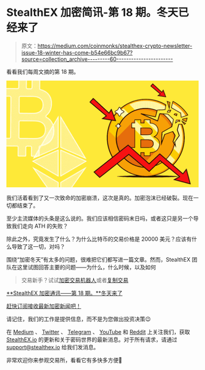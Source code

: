 # StealthEX 加密简讯-第 18 期。冬天已经来了

> 原文：<https://medium.com/coinmonks/stealthex-crypto-newsletter-issue-18-winter-has-come-b54e66bc9b67?source=collection_archive---------60----------------------->

看看我们每周文摘的第 18 期。

![](img/079c476f7a88971033afb4f40bdd8171.png)

我们活着看到了又一次致命的加密崩溃，这次是真的。加密泡沫已经破裂。现在一切都结束了。

至少主流媒体的头条是这么说的。我们应该相信密码末日吗，或者这只是另一个导致我们走向 ATH 的失败？

除此之外，究竟发生了什么？为什么比特币的交易价格是 20000 美元？应该有什么导致了这一切，对吗？

围绕“加密冬天”有太多的问题，很难把它们都写进一篇文章。然而，StealthEX 团队在这里试图回答主要的问题——为什么，什么时候，以及如何

> 交易新手？试试[加密交易机器人](/coinmonks/crypto-trading-bot-c2ffce8acb2a)或者[复制交易](/coinmonks/top-10-crypto-copy-trading-platforms-for-beginners-d0c37c7d698c)

[**StealthEX 加密通讯——第 18 期。**冬天来了](https://www.getrevue.co/profile/stealthex_io/issues/stealthex-crypto-newsletter-issue-18-winter-has-come-1250079)

[赶快订阅接收最新加密新闻吧！](https://www.getrevue.co/profile/stealthex_io)

请记住，我们的工作是提供信息，而不是为您做出投资决策😉

在 [Medium](https://stealthex-io.medium.com/) 、 [Twitter](https://twitter.com/Stealthex_io) 、 [Telegram](https://t.me/StealthEX) 、 [YouTube](https://www.youtube.com/channel/UCeES_XBesX76ge7xf1meuSw) 和 [Reddit](https://www.reddit.com/user/Stealthex_io) 上关注我们，获取 [StealthEX.io](https://stealthex.io/) 的更新和关于密码世界的最新消息。对于所有请求，请通过 support@stealthex.io 给我们发消息。

非常欢迎你来参观交易所，看看它有多快多方便💛